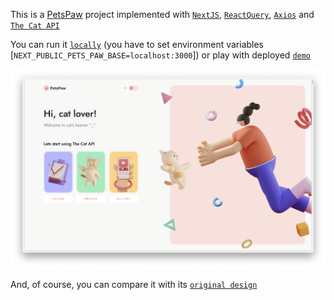 This is a [PetsPaw](https://noisysilence-pets-paw.vercel.app) project implemented with [`NextJS`](https://nextjs.org/), [`ReactQuery`](https://tanstack.com/query/v3/), [`Axios`](https://axios-http.com/) and [`The Cat API`](https://thecatapi.com/)

You can run it [`locally`](http://localhost:3000) (you have to set environment variables [`NEXT_PUBLIC_PETS_PAW_BASE=localhost:3000`]) or play with deployed [`demo`](https://pets-paw-paw.vercel.app/)

![PetsPaw preview](https://github.com/noisy5ilence/pets-paw/blob/main/public/preview.png)

And, of course, you can compare it with its [`original design`](https://www.figma.com/file/lLs7YfysjRvYvEcGfYZOFF/PetsPaw.-Front-end-test-project.?type=design&node-id=0%3A1&mode=dev)